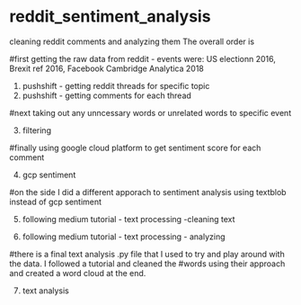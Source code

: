# reddit_sentiment_analysis
cleaning reddit comments and analyzing them
The overall order is 

#first getting the raw data from reddit - events were: US electionn 2016, Brexit ref 2016, Facebook Cambridge Analytica 2018

1. pushshift - getting reddit threads for specific topic
2. pushshift - getting comments for each thread

#next taking out any unncessary words or unrelated words to specific event

3. filtering

#finally using google cloud platform to get sentiment score for each comment

4. gcp sentiment

#on the side I did a different apporach to sentiment analysis using textblob instead of gcp sentiment

5. following medium tutorial - text processing -cleaning text

6. following medium tutorial - text processing - analyzing

#there is a final text analysis .py file that I used to try and play around with the data. I followed a tutorial and cleaned the
#words using their approach and created a word cloud at the end. 

7. text analysis 

